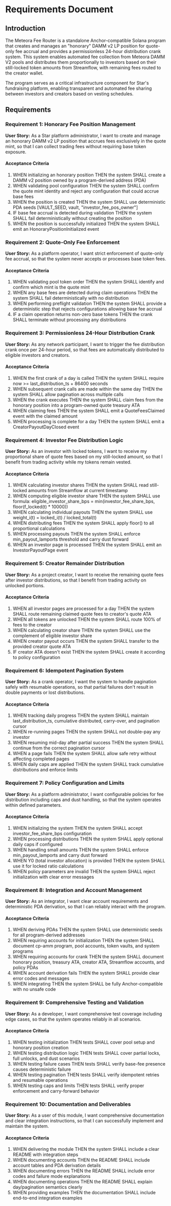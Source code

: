 # Requirements Document

## Introduction

The Meteora Fee Router is a standalone Anchor-compatible Solana program that creates and manages an "honorary" DAMM v2 LP position for quote-only fee accrual and provides a permissionless 24-hour distribution crank system. This system enables automated fee collection from Meteora DAMM V2 pools and distributes them proportionally to investors based on their still-locked token amounts from Streamflow, with remaining fees routed to the creator wallet.

The program serves as a critical infrastructure component for Star's fundraising platform, enabling transparent and automated fee sharing between investors and creators based on vesting schedules.

## Requirements

### Requirement 1: Honorary Fee Position Management

**User Story:** As a Star platform administrator, I want to create and manage an honorary DAMM v2 LP position that accrues fees exclusively in the quote mint, so that I can collect trading fees without requiring base token exposure.

#### Acceptance Criteria

1. WHEN initializing an honorary position THEN the system SHALL create a DAMM v2 position owned by a program-derived address (PDA)
2. WHEN validating pool configuration THEN the system SHALL confirm the quote mint identity and reject any configuration that could accrue base fees
3. WHEN the position is created THEN the system SHALL use deterministic PDA seeds [VAULT_SEED, vault, "investor_fee_pos_owner"]
4. IF base fee accrual is detected during validation THEN the system SHALL fail deterministically without creating the position
5. WHEN the position is successfully initialized THEN the system SHALL emit an HonoraryPositionInitialized event

### Requirement 2: Quote-Only Fee Enforcement

**User Story:** As a platform operator, I want strict enforcement of quote-only fee accrual, so that the system never accepts or processes base token fees.

#### Acceptance Criteria

1. WHEN validating pool token order THEN the system SHALL identify and confirm which mint is the quote mint
2. WHEN any base fees are detected during claim operations THEN the system SHALL fail deterministically with no distribution
3. WHEN performing preflight validation THEN the system SHALL provide a deterministic step that rejects configurations allowing base fee accrual
4. IF a claim operation returns non-zero base tokens THEN the crank SHALL terminate without processing any distributions

### Requirement 3: Permissionless 24-Hour Distribution Crank

**User Story:** As any network participant, I want to trigger the fee distribution crank once per 24-hour period, so that fees are automatically distributed to eligible investors and creators.

#### Acceptance Criteria

1. WHEN the first crank of a day is called THEN the system SHALL require now >= last_distribution_ts + 86400 seconds
2. WHEN subsequent crank calls are made within the same day THEN the system SHALL allow pagination across multiple calls
3. WHEN the crank executes THEN the system SHALL claim fees from the honorary position into a program-owned quote treasury ATA
4. WHEN claiming fees THEN the system SHALL emit a QuoteFeesClaimed event with the claimed amount
5. WHEN processing is complete for a day THEN the system SHALL emit a CreatorPayoutDayClosed event

### Requirement 4: Investor Fee Distribution Logic

**User Story:** As an investor with locked tokens, I want to receive my proportional share of quote fees based on my still-locked amount, so that I benefit from trading activity while my tokens remain vested.

#### Acceptance Criteria

1. WHEN calculating investor shares THEN the system SHALL read still-locked amounts from Streamflow at current timestamp
2. WHEN computing eligible investor share THEN the system SHALL use formula: eligible_investor_share_bps = min(investor_fee_share_bps, floor(f_locked(t) * 10000))
3. WHEN calculating individual payouts THEN the system SHALL use weight_i(t) = locked_i(t) / locked_total(t)
4. WHEN distributing fees THEN the system SHALL apply floor() to all proportional calculations
5. WHEN processing payouts THEN the system SHALL enforce min_payout_lamports threshold and carry dust forward
6. WHEN an investor page is processed THEN the system SHALL emit an InvestorPayoutPage event

### Requirement 5: Creator Remainder Distribution

**User Story:** As a project creator, I want to receive the remaining quote fees after investor distributions, so that I benefit from trading activity on unlocked portions.

#### Acceptance Criteria

1. WHEN all investor pages are processed for a day THEN the system SHALL route remaining claimed quote fees to creator's quote ATA
2. WHEN all tokens are unlocked THEN the system SHALL route 100% of fees to the creator
3. WHEN calculating creator share THEN the system SHALL use the complement of eligible investor share
4. WHEN creator payout occurs THEN the system SHALL transfer to the provided creator quote ATA
5. IF creator ATA doesn't exist THEN the system SHALL create it according to policy configuration

### Requirement 6: Idempotent Pagination System

**User Story:** As a crank operator, I want the system to handle pagination safely with resumable operations, so that partial failures don't result in double payments or lost distributions.

#### Acceptance Criteria

1. WHEN tracking daily progress THEN the system SHALL maintain last_distribution_ts, cumulative distributed, carry-over, and pagination cursor
2. WHEN re-running pages THEN the system SHALL not double-pay any investor
3. WHEN resuming mid-day after partial success THEN the system SHALL continue from the correct pagination cursor
4. WHEN a page fails THEN the system SHALL allow safe retry without affecting completed pages
5. WHEN daily caps are applied THEN the system SHALL track cumulative distributions and enforce limits

### Requirement 7: Policy Configuration and Limits

**User Story:** As a platform administrator, I want configurable policies for fee distribution including caps and dust handling, so that the system operates within defined parameters.

#### Acceptance Criteria

1. WHEN initializing the system THEN the system SHALL accept investor_fee_share_bps configuration
2. WHEN processing distributions THEN the system SHALL apply optional daily caps if configured
3. WHEN handling small amounts THEN the system SHALL enforce min_payout_lamports and carry dust forward
4. WHEN Y0 (total investor allocation) is provided THEN the system SHALL use it for locked ratio calculations
5. WHEN policy parameters are invalid THEN the system SHALL reject initialization with clear error messages

### Requirement 8: Integration and Account Management

**User Story:** As an integrator, I want clear account requirements and deterministic PDA derivation, so that I can reliably interact with the program.

#### Acceptance Criteria

1. WHEN deriving PDAs THEN the system SHALL use deterministic seeds for all program-derived addresses
2. WHEN requiring accounts for initialization THEN the system SHALL document cp-amm program, pool accounts, token vaults, and system programs
3. WHEN requiring accounts for crank THEN the system SHALL document honorary position, treasury ATA, creator ATA, Streamflow accounts, and policy PDAs
4. WHEN account derivation fails THEN the system SHALL provide clear error codes and messages
5. WHEN integrating THEN the system SHALL be fully Anchor-compatible with no unsafe code

### Requirement 9: Comprehensive Testing and Validation

**User Story:** As a developer, I want comprehensive test coverage including edge cases, so that the system operates reliably in all scenarios.

#### Acceptance Criteria

1. WHEN testing initialization THEN tests SHALL cover pool setup and honorary position creation
2. WHEN testing distribution logic THEN tests SHALL cover partial locks, full unlocks, and dust scenarios
3. WHEN testing failure cases THEN tests SHALL verify base-fee presence causes deterministic failure
4. WHEN testing pagination THEN tests SHALL verify idempotent retries and resumable operations
5. WHEN testing caps and limits THEN tests SHALL verify proper enforcement and carry-forward behavior

### Requirement 10: Documentation and Deliverables

**User Story:** As a user of this module, I want comprehensive documentation and clear integration instructions, so that I can successfully implement and maintain the system.

#### Acceptance Criteria

1. WHEN delivering the module THEN the system SHALL include a clear README with integration steps
2. WHEN documenting accounts THEN the README SHALL include account tables and PDA derivation details
3. WHEN documenting errors THEN the README SHALL include error codes and failure mode explanations
4. WHEN documenting operations THEN the README SHALL explain day/pagination semantics clearly
5. WHEN providing examples THEN the documentation SHALL include end-to-end integration examples